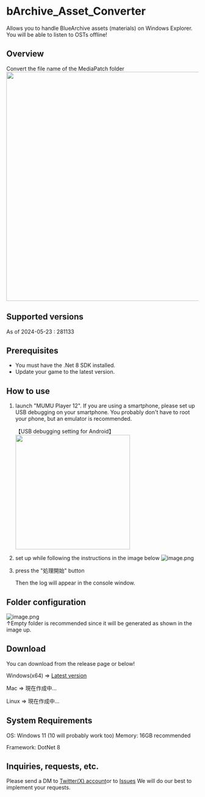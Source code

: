 # bArchive_Asset_Converter
Allows you to handle BlueArchive assets (materials) on Windows Explorer.
You will be able to listen to OSTs offline!

## Overview
Convert the file name of the MediaPatch folder  
<img src="https://drive.google.com/uc?export=view&id=1Zf_mZeBnhNw6Fl3cBONumqqxHqU93-ec" width="600px">


## Supported versions
As of 2024-05-23 : 281133

## Prerequisites
- You must have the .Net 8 SDK installed.
- Update your game to the latest version.

## How to use
1. launch "MUMU Player 12".
    If you are using a smartphone, please set up USB debugging on your smartphone.
    You probably don't have to root your phone, but an emulator is recommended.

    【USB debugging setting for Android】  
    <img src="https://drive.google.com/uc?export=view&id=1hDP8627cnzuxUT2AmHZ92J6CUeNIeHjG" width="300px">

2.  set up while following the instructions in the image below
    ![image.png](https://drive.google.com/uc?export=view&id=1vixwHjShs-hd5e1_droxUw2r98q41t8k)

3. press the "処理開始" button
   
    Then the log will appear in the console window.

## Folder configuration
![image.png](https://drive.google.com/uc?export=view&id=1J_czGims0Vk1xzlbjB2LbfG9SLDppSfj)    
↑Empty folder is recommended since it will be generated as shown in the image up.

## Download
You can download from the release page or below!

Windows(x64) ⇒ [Latest version](https://github.com/Locu-Developper/bArchive-Asset-Converter/releases/download/1.1.0/bArchive-Assets-Converter-Windows-1_1_0.zip)

Mac ⇒ 現在作成中...

Linux ⇒ 現在作成中...

## System Requirements
OS: Windows 11 (10 will probably work too)
Memory: 16GB recommended

Framework: DotNet 8

## Inquiries, requests, etc.
Please send a DM to [Twitter(X) account](https://twitter.com/Gw26ZlUOjP8699)or to [Issues](https://github.com/Locu-Developper/bArchive_Asset_Converter/issues)
We will do our best to implement your requests.
